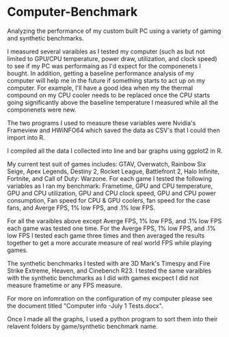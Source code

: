 # Computer-Benchmark
Analyzing the performance of my custom built PC using a variety of gaming and synthetic benchmarks. 

I measured several varaibles as I tested my computer (such as but not limited to GPU/CPU temperature, power draw, utilization, and clock speed) to see if my PC was performaing as I'd expect for the componenets I bought. In addition, getting a baseline performance analysis of my computer will help me in the future if something starts to act up on my computer. For example, I'll have a good idea when my the thermal compound on my CPU cooler needs to be replaced once the CPU starts going significantly above the baseline temperature I measured while all the componenets were new.

The two programs I used to measure these variables were Nvidia's Frameview and HWiNFO64 which saved the data as CSV's that I could then import into R. 
 
I compiled all the data I collected into line and bar graphs using ggplot2 in R. 

My current test suit of games includes: GTAV, Overwatch, Rainbow Six Seige, Apex Legends, Destiny 2, Rocket League, Battlefront 2, Halo Infinite, Fortnite, and Call of Duty: Warzone. For each game I tested the following variables as I ran my benchmark:  Frametime, GPU and CPU temperature, GPU and CPU utilization, GPU and CPU clock speed, GPU and CPU power consumption, Fan speed for CPU & GPU coolers, fan speed for the case fans, and Averge FPS, 1% low FPS, and .1% low FPS. 

For all the varaibles above except Averge FPS, 1% low FPS, and .1% low FPS each game was tested one time. For the Averge FPS, 1% low FPS, and .1% low FPS I tested each game three times and then averaged the results together to get a more accurate measure of real world FPS while playing games.  

The synthetic benchmarks I tested with are 3D Mark's Timespy and Fire Strike Extreme, Heaven, and Cinebench R23. I tested the same varaibles with the synthetic benchmarks as I did with games excpect I did not measure frametime or any FPS measure. 

For more on infomration on the configuration of my computer please see the document titled "Computer info -July 1 Tests.docx".  

Once I made all the graphs, I used a python program to sort them into their relavent folders by game/synthetic benchmark name.  
